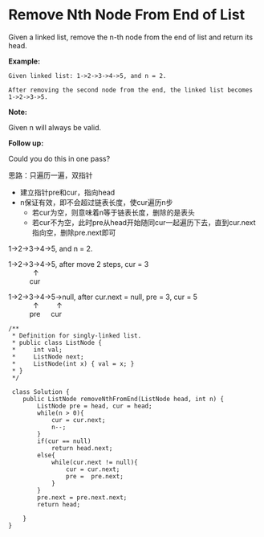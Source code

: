 # Remove Nth Node From End of List

Given a linked list, remove the n-th node from the end of list and return its head.

**Example:**
```
Given linked list: 1->2->3->4->5, and n = 2.

After removing the second node from the end, the linked list becomes 1->2->3->5.
```

**Note:**

Given n will always be valid.

**Follow up:**

Could you do this in one pass?

思路：只遍历一遍，双指针

* 建立指针pre和cur，指向head
* n保证有效，即不会超过链表长度，使cur遍历n步
  * 若cur为空，则意味着n等于链表长度，删除的是表头
  * 若cur不为空，此时pre从head开始随同cur一起遍历下去，直到cur.next指向空，删除pre.next即可
  

1->2->3->4->5, and n = 2.

1->2->3->4->5, after move 2 steps, cur = 3</br>
&ensp;&ensp;&ensp;&ensp;&ensp;&ensp;&ensp;↑</br>
&ensp;&ensp;&ensp;&ensp;&ensp;&ensp;cur
     
1->2->3->4->5->null, after cur.next = null, pre = 3, cur = 5</br>
&ensp;&ensp;&ensp;&ensp;&ensp;&ensp;&ensp;↑&ensp;&ensp;&ensp;&ensp;&ensp;↑</br>
&ensp;&ensp;&ensp;&ensp;&ensp;&ensp;pre&ensp;&ensp;&ensp;cur



```
/**
 * Definition for singly-linked list.
 * public class ListNode {
 *     int val;
 *     ListNode next;
 *     ListNode(int x) { val = x; }
 * }
 */
 
 class Solution {
    public ListNode removeNthFromEnd(ListNode head, int n) {
        ListNode pre = head, cur = head;
        while(n > 0){
            cur = cur.next;
            n--;
        }
        if(cur == null)
            return head.next;
        else{
            while(cur.next != null){
                cur = cur.next;
                pre =  pre.next;
            }
        }
        pre.next = pre.next.next;
        return head;

    }
}
 ```
 
 
 
